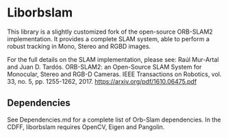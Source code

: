# Liborbslam
This library is a slightly customized fork of the open-source ORB-SLAM2 implementation. It provides a complete SLAM system, able to perform a robust tracking in Mono, Stereo and RGBD images. 

 For the full details on the SLAM implementation, please see:  Raúl Mur-Artal and Juan D. Tardós. ORB-SLAM2: an Open-Source SLAM System for Monocular, Stereo and RGB-D Cameras. IEEE Transactions on Robotics, vol. 33, no. 5, pp. 1255-1262, 2017. https://arxiv.org/pdf/1610.06475.pdf

## Dependencies
See Dependencies.md for a complete list of Orb-Slam dependencies. 
In the CDFF, liborbslam requires OpenCV, Eigen and Pangolin. 

